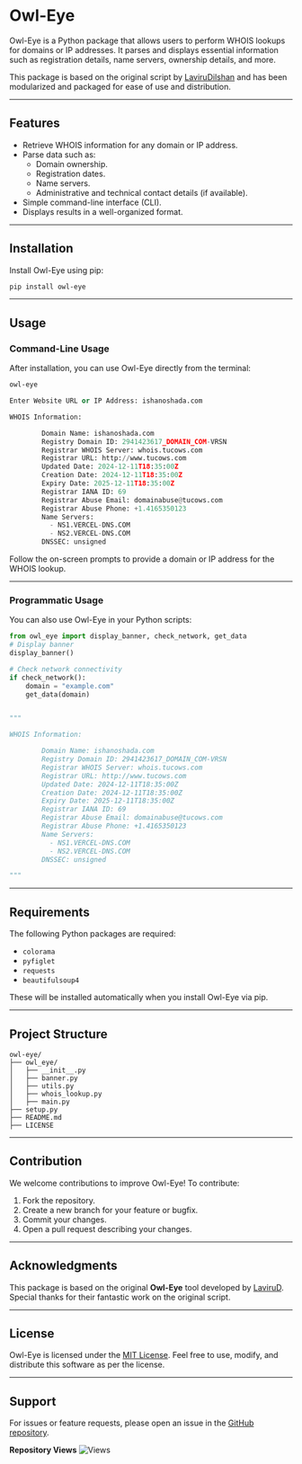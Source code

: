 
# Owl-Eye

Owl-Eye is a Python package that allows users to perform WHOIS lookups for domains or IP addresses. It parses and displays essential information such as registration details, name servers, ownership details, and more.

This package is based on the original script by [LaviruDilshan](https://github.com/LaviruD/Owl-Eye) and has been modularized and packaged for ease of use and distribution.

---

## Features
- Retrieve WHOIS information for any domain or IP address.
- Parse data such as:
  - Domain ownership.
  - Registration dates.
  - Name servers.
  - Administrative and technical contact details (if available).
- Simple command-line interface (CLI).
- Displays results in a well-organized format.

---

## Installation

Install Owl-Eye using pip:

```bash
pip install owl-eye
```

---

## Usage

### Command-Line Usage
After installation, you can use Owl-Eye directly from the terminal:

```bash
owl-eye
```

```python
Enter Website URL or IP Address: ishanoshada.com

WHOIS Information:

        Domain Name: ishanoshada.com
        Registry Domain ID: 2941423617_DOMAIN_COM-VRSN
        Registrar WHOIS Server: whois.tucows.com
        Registrar URL: http://www.tucows.com
        Updated Date: 2024-12-11T18:35:00Z
        Creation Date: 2024-12-11T18:35:00Z
        Expiry Date: 2025-12-11T18:35:00Z
        Registrar IANA ID: 69
        Registrar Abuse Email: domainabuse@tucows.com
        Registrar Abuse Phone: +1.4165350123
        Name Servers:
          - NS1.VERCEL-DNS.COM
          - NS2.VERCEL-DNS.COM
        DNSSEC: unsigned

```


Follow the on-screen prompts to provide a domain or IP address for the WHOIS lookup.

---

### Programmatic Usage
You can also use Owl-Eye in your Python scripts:

```python
from owl_eye import display_banner, check_network, get_data
# Display banner
display_banner()

# Check network connectivity
if check_network():
    domain = "example.com"
    get_data(domain)


"""

WHOIS Information:

        Domain Name: ishanoshada.com
        Registry Domain ID: 2941423617_DOMAIN_COM-VRSN
        Registrar WHOIS Server: whois.tucows.com
        Registrar URL: http://www.tucows.com
        Updated Date: 2024-12-11T18:35:00Z
        Creation Date: 2024-12-11T18:35:00Z
        Expiry Date: 2025-12-11T18:35:00Z
        Registrar IANA ID: 69
        Registrar Abuse Email: domainabuse@tucows.com
        Registrar Abuse Phone: +1.4165350123
        Name Servers:
          - NS1.VERCEL-DNS.COM
          - NS2.VERCEL-DNS.COM
        DNSSEC: unsigned

"""
```

---

## Requirements

The following Python packages are required:
- `colorama`
- `pyfiglet`
- `requests`
- `beautifulsoup4`

These will be installed automatically when you install Owl-Eye via pip.

---

## Project Structure
```plaintext
owl-eye/
├── owl_eye/
│   ├── __init__.py
│   ├── banner.py
│   ├── utils.py
│   ├── whois_lookup.py
│   ├── main.py
├── setup.py
├── README.md
├── LICENSE
```

---

## Contribution

We welcome contributions to improve Owl-Eye! To contribute:

1. Fork the repository.
2. Create a new branch for your feature or bugfix.
3. Commit your changes.
4. Open a pull request describing your changes.

---

## Acknowledgments

This package is based on the original **Owl-Eye** tool developed by [LaviruD](https://github.com/LaviruD/Owl-Eye). Special thanks for their fantastic work on the original script.

---

## License

Owl-Eye is licensed under the [MIT License](LICENSE). Feel free to use, modify, and distribute this software as per the license.

---

## Support

For issues or feature requests, please open an issue in the [GitHub repository](https://github.com/ishaoshada/Owl-Eye/issues).


**Repository Views** ![Views](https://profile-counter.glitch.me/owl-eye/count.svg)
